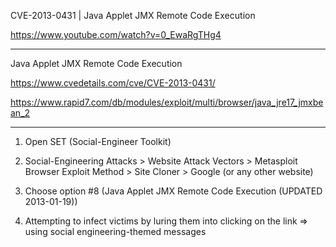 
CVE-2013-0431  |  Java Applet JMX Remote Code Execution

https://www.youtube.com/watch?v=0_EwaRgTHg4

--------------

Java Applet JMX Remote Code Execution

https://www.cvedetails.com/cve/CVE-2013-0431/

https://www.rapid7.com/db/modules/exploit/multi/browser/java_jre17_jmxbean_2

--------------

1. Open SET (Social-Engineer Toolkit)

2. Social-Engineering Attacks > Website Attack Vectors > Metasploit Browser Exploit Method > Site Cloner > Google (or any other website)

3. Choose option #8 (Java Applet JMX Remote Code Execution (UPDATED 2013-01-19))

4. Attempting to infect victims by luring them into clicking on the link  =>  using social engineering-themed messages

